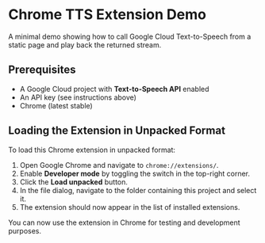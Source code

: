 # Chrome TTS Extension Demo

A minimal demo showing how to call Google Cloud Text-to-Speech from a static page and play back the returned stream.

## Prerequisites

- A Google Cloud project with **Text-to-Speech API** enabled  
- An API key (see instructions above)  
- Chrome (latest stable)

## Loading the Extension in Unpacked Format

To load this Chrome extension in unpacked format:

1. Open Google Chrome and navigate to `chrome://extensions/`.
2. Enable **Developer mode** by toggling the switch in the top-right corner.
3. Click the **Load unpacked** button.
4. In the file dialog, navigate to the folder containing this project and select it.
5. The extension should now appear in the list of installed extensions.

You can now use the extension in Chrome for testing and development purposes.
